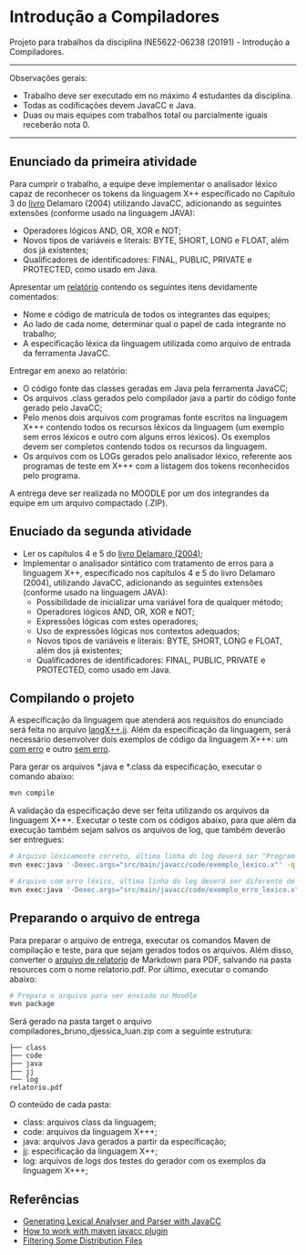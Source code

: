 # Introdução a Compiladores

Projeto para trabalhos da disciplina INE5622-06238 (20191) - Introdução a Compiladores.

---

Observações gerais:

- Trabalho deve ser executado em no máximo 4 estudantes da disciplina.
- Todas as codificações devem JavaCC e Java.
- Duas ou mais equipes com trabalhos total ou parcialmente iguais receberão nota 0.

---

## Enunciado da primeira atividade

Para cumprir o trabalho, a equipe deve implementar o analisador léxico capaz de reconhecer os tokens da linguagem X++ especificado no Capítulo 3 do [livro](resources/livro.pdf) Delamaro (2004) utilizando JavaCC, adicionando as seguintes extensões (conforme usado na linguagem JAVA):

- Operadores lógicos AND, OR, XOR e NOT;
- Novos tipos de variáveis e literais: BYTE, SHORT, LONG e FLOAT, além dos já existentes;
- Qualificadores de identificadores: FINAL, PUBLIC, PRIVATE e PROTECTED, como usado em Java.

Apresentar um [relatório](resources/relatorio.md) contendo os seguintes itens devidamente comentados:

- Nome e código de matrícula de todos os integrantes das equipes;
- Ao lado de cada nome, determinar qual o papel de cada integrante no trabalho;
- A especificação léxica da linguagem utilizada como arquivo de entrada da ferramenta JavaCC.

Entregar em anexo ao relatório:

- O código fonte das classes geradas em Java pela ferramenta JavaCC;
- Os arquivos .class gerados pelo compilador java a partir do código fonte gerado pelo JavaCC;
- Pelo menos dois arquivos com programas fonte escritos na linguagem X+++ contendo todos os recursos léxicos da linguagem (um exemplo sem erros léxicos e outro com alguns erros léxicos). Os exemplos devem ser completos contendo todos os recursos da linguagem.
- Os arquivos com os LOGs gerados pelo analisador léxico, referente aos programas de teste em X+++ com a listagem dos tokens reconhecidos pelo programa.

A entrega deve ser realizada no MOODLE por um dos integrandes da equipe em um arquivo compactado (.ZIP).

## Enuciado da segunda atividade

- Ler os capítulos 4 e 5 do [livro Delamaro (2004)](resoucers/livro.pdf);
- Implementar o analisador sintático com tratamento de erros para a linguagem X++, especificado nos capítulos 4 e 5 do livro Delamaro (2004), utilizando JavaCC, adicionando as seguintes extensões (conforme usado na linguagem JAVA):
  - Possibilidade de inicializar uma variável fora de qualquer método;
  - Operadores lógicos AND, OR, XOR e NOT;
  - Expressões lógicas com estes operadores;
  - Uso de expressões lógicas nos contextos adequados;
  - Novos tipos de variáveis e literais:  BYTE, SHORT, LONG e FLOAT, além dos já existentes;
  - Qualificadores de identificadores: FINAL, PUBLIC, PRIVATE e PROTECTED, como usado em Java.

## Compilando o projeto

A especificação da linguagem que atenderá aos requisitos do enunciado será feita no arquivo [langX++.jj](src/main/javacc/parser/langX.jj). Além da especificação da linguagem, será necessário desenvolver dois exemplos de código da linguagem X+++: um [com erro](src/main/javacc/code/exemplo_erro_lexico.x) e outro [sem erro](src/main/javacc/code/exemplo_lexico.x).

Para gerar os arquivos *.java e *.class da especificação, executar o comando abaixo:

```bash
mvn compile
```

A validação da especificação deve ser feita utilizando os arquivos da linguagem X+++. Executar o teste com os códigos abaixo, para que além da execução também sejam salvos os arquivos de log, que também deverão ser entregues:

```bash
# Arquivo léxicamente correto, última linha do log deverá ser "Program successfully analyzed."
mvn exec:java '-Dexec.args="src/main/javacc/code/exemplo_lexico.x"' -q --log-file target/exemplo_lexico.log

# Arquivo com erro léxico, última linha do log deverá ser diferente de "Program successfully analyzed."
mvn exec:java '-Dexec.args="src/main/javacc/code/exemplo_erro_lexico.x"' -q --log-file target/exemplo_erro_lexico.log
```

## Preparando o arquivo de entrega

Para preparar o arquivo de entrega, executar os comandos Maven de compilação e teste, para que sejam gerados todos os arquivos. Além disso, converter o [arquivo de relatorio](resoucers/relatorio.md) de Markdown para PDF, salvando na pasta resources com o nome relatorio.pdf. Por último, executar o comando abaixo:

```bash
# Prepara o arquivo para ser enviado no Moodle
mvn package
```

Será gerado na pasta target o arquivo compiladores_bruno_djessica_luan.zip com a seguinte estrutura:

```text
├── class
├── code
├── java
├── jj
└── log
relatorio.pdf
```

O conteúdo de cada pasta:

- class: arquivos class da linguagem;
- code: arquivos da linguagem X+++;
- java: arquivos Java gerados a partir da especificação;
- jj: especificação da linguagem X++;
- log: arquivos de logs dos testes do gerador com os exemplos da linguagem X+++;

## Referências

- [Generating Lexical Analyser and Parser with JavaCC](https://www.youtube.com/watch?v=UMXF14KV038)
- [How to work with maven javacc plugin](https://ivanursul.com/how-to-work-with-maven-javacc-plugin)
- [Filtering Some Distribution Files](https://maven.apache.org/plugins/maven-assembly-plugin/examples/single/filtering-some-distribution-files.html)
